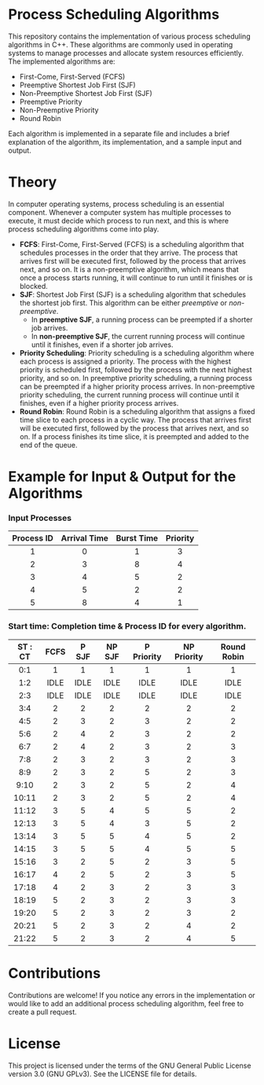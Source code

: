 # Process Scheduling Algorithms
This repository contains the implementation of various process scheduling algorithms in C++. These algorithms are commonly used in operating systems to manage processes and allocate system resources efficiently. The implemented algorithms are:

- First-Come, First-Served (FCFS)
- Preemptive Shortest Job First (SJF)
- Non-Preemptive Shortest Job First (SJF)
- Preemptive Priority
- Non-Preemptive Priority
- Round Robin

Each algorithm is implemented in a separate file and includes a brief explanation of the algorithm, its implementation, and a sample input and output.

# Theory
In computer operating systems, process scheduling is an essential component. Whenever a computer system has multiple processes to execute, it must decide which process to run next, and this is where process scheduling algorithms come into play.

- **FCFS**: First-Come, First-Served (FCFS) is a scheduling algorithm that schedules processes in the order that they arrive. The process that arrives first will be executed first, followed by the process that arrives next, and so on. It is a non-preemptive algorithm, which means that once a process starts running, it will continue to run until it finishes or is blocked.
- **SJF**: Shortest Job First (SJF) is a scheduling algorithm that schedules the shortest job first. This algorithm can be either *preemptive* or *non-preemptive*.
   - In **preemptive SJF**, a running process can be preempted if a shorter job arrives.
   - In **non-preemptive SJF**, the current running process will continue until it finishes, even if a shorter job arrives.
- **Priority Scheduling**: Priority scheduling is a scheduling algorithm where each process is assigned a priority. The process with the highest priority is scheduled first, followed by the process with the next highest priority, and so on. In preemptive priority scheduling, a running process can be preempted if a higher priority process arrives. In non-preemptive priority scheduling, the current running process will continue until it finishes, even if a higher priority process arrives.
- **Round Robin**: Round Robin is a scheduling algorithm that assigns a fixed time slice to each process in a cyclic way. The process that arrives first will be executed first, followed by the process that arrives next, and so on. If a process finishes its time slice, it is preempted and added to the end of the queue.

# Example for Input & Output for the Algorithms
### Input Processes
|Process ID|Arrival Time|Burst Time|Priority|
|:--------:|:----------:|:--------:|:------:|
|1|0|1|3|
|2|3|8|4|
|3|4|5|2|
|4|5|2|2|
|5|8|4|1|

### Start time: Completion time & Process ID for every algorithm.
|ST : CT|FCFS|P SJF|NP SJF|P Priority|NP Priority|Round Robin|
|:-----:|:--:|:---:|:----:|:--------:|:---------:|:---------:|
|0:1  |1    |1    |1      |1         |1          |1          |
|1:2  |IDLE |IDLE |IDLE   |IDLE      |IDLE       |IDLE       |
|2:3  |IDLE |IDLE |IDLE   |IDLE      |IDLE       |IDLE       |
|3:4  |2    |2    |2      |2         |2          |2          |
|4:5  |2    |3    |2      |3         |2          |2          |
|5:6  |2    |4    |2      |3         |2          |2          |
|6:7  |2    |4    |2      |3         |2          |3          |
|7:8  |2    |3    |2      |3         |2          |3          |
|8:9  |2    |3    |2      |5         |2          |3          |
|9:10 |2    |3    |2      |5         |2          |4          |
|10:11|2    |3    |2      |5         |2          |4          |
|11:12|3    |5    |4      |5         |5          |2          |
|12:13|3    |5    |4      |3         |5          |2          |
|13:14|3    |5    |5      |4         |5          |2          |
|14:15|3    |5    |5      |4         |5          |5          |
|15:16|3    |2    |5      |2         |3          |5          |
|16:17|4    |2    |5      |2         |3          |5          |
|17:18|4    |2    |3      |2         |3          |3          |
|18:19|5    |2    |3      |2         |3          |3          |
|19:20|5    |2    |3      |2         |3          |2          |
|20:21|5    |2    |3      |2         |4          |2          |
|21:22|5    |2    |3      |2         |4          |5          |

# Contributions
Contributions are welcome! If you notice any errors in the implementation or would like to add an additional process scheduling algorithm, feel free to create a pull request.

# License
This project is licensed under the terms of the GNU General Public License version 3.0 (GNU GPLv3). See the LICENSE file for details.

